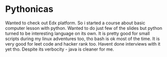 # Pythonicas
Wanted to check out Edx platform.
So i started a course about basic computer lesson with python.
Wanted to do just few of the slides but python turned to be interesting language on its own.
It is pretty good for small scripts during my linux adventures too, tho bash is ok most of the time.
It is very good for leet code and hacker rank too. Havent done interviews with it yet tho. Despite its verbocity - java is cleaner for me.
